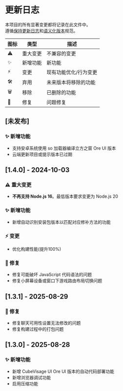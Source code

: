 # 更新日志  
本项目的所有显著变更都将记录在此文件中。  
遵循[保持更新日志](https://keepachangelog.com/)和[语义化版本](https://semver.org/)规范。

| 图标 | 类型              | 描述 |
|------|-------------------|-------------|
| ⚠️  | 重大变更         | 不兼容的变更 |
| ✨  | 新增功能         | 新功能 |
| ⚡  | 变更             | 现有功能优化/行为变更 |
| 🛠️  | 弃用             | 未来版本将移除的功能 |
| 🗑️  | 移除             | 已删除的功能 |
| 🐛  | 修复             | 问题修复 |

## [未发布]
### ✨ 新增功能

- 支持安卓系统使用 so 加载器编译立方之窗 Ore UI 版本
- 云端更新项目或提示版本已过期

## [1.4.0] - 2024-10-03  
### ⚠️ 重大变更  
- **不再支持 Node.js 16**。最低版本要求变更为 Node.js 20  

### ✨ 新增功能
- 新增自动识别安装包版本以匹配对应修补方法的功能

### ⚡ 变更
- 优化构建性能(提升100%)

### 🐛 修复
- 修复可能破坏 JavaScript 代码语法的问题
- 修复小屏幕设备或窗口下游戏路由布局切换问题

## [1.3.1] - 2025-08-29  
### 🐛 修复  
- 修复聊天可用性设置无法修改的问题
- 修复构建过程中的打包问题

## [1.3.0] - 2025-08-28  
### ✨ 新增功能  
- 新增 CubeVisage UI Ore UI 版本的自动代码部署功能
- 新增浏览器调试功能
- 启用压缩功能